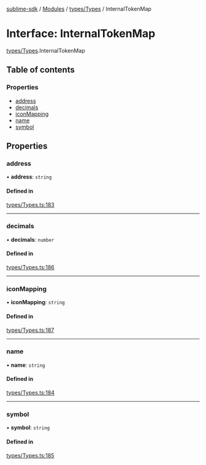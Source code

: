 [sublime-sdk](../README.md) / [Modules](../modules.md) / [types/Types](../modules/types_Types.md) / InternalTokenMap

# Interface: InternalTokenMap

[types/Types](../modules/types_Types.md).InternalTokenMap

## Table of contents

### Properties

- [address](types_Types.InternalTokenMap.md#address)
- [decimals](types_Types.InternalTokenMap.md#decimals)
- [iconMapping](types_Types.InternalTokenMap.md#iconmapping)
- [name](types_Types.InternalTokenMap.md#name)
- [symbol](types_Types.InternalTokenMap.md#symbol)

## Properties

### address

• **address**: `string`

#### Defined in

[types/Types.ts:183](https://github.com/sublime-finance/sublime-sdk/blob/044b118/src/types/Types.ts#L183)

___

### decimals

• **decimals**: `number`

#### Defined in

[types/Types.ts:186](https://github.com/sublime-finance/sublime-sdk/blob/044b118/src/types/Types.ts#L186)

___

### iconMapping

• **iconMapping**: `string`

#### Defined in

[types/Types.ts:187](https://github.com/sublime-finance/sublime-sdk/blob/044b118/src/types/Types.ts#L187)

___

### name

• **name**: `string`

#### Defined in

[types/Types.ts:184](https://github.com/sublime-finance/sublime-sdk/blob/044b118/src/types/Types.ts#L184)

___

### symbol

• **symbol**: `string`

#### Defined in

[types/Types.ts:185](https://github.com/sublime-finance/sublime-sdk/blob/044b118/src/types/Types.ts#L185)
